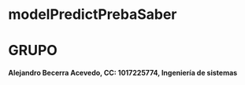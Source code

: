 # modelPredictPrebaSaber

# GRUPO

#### Alejandro Becerra Acevedo, CC: 1017225774, Ingeniería de sistemas 